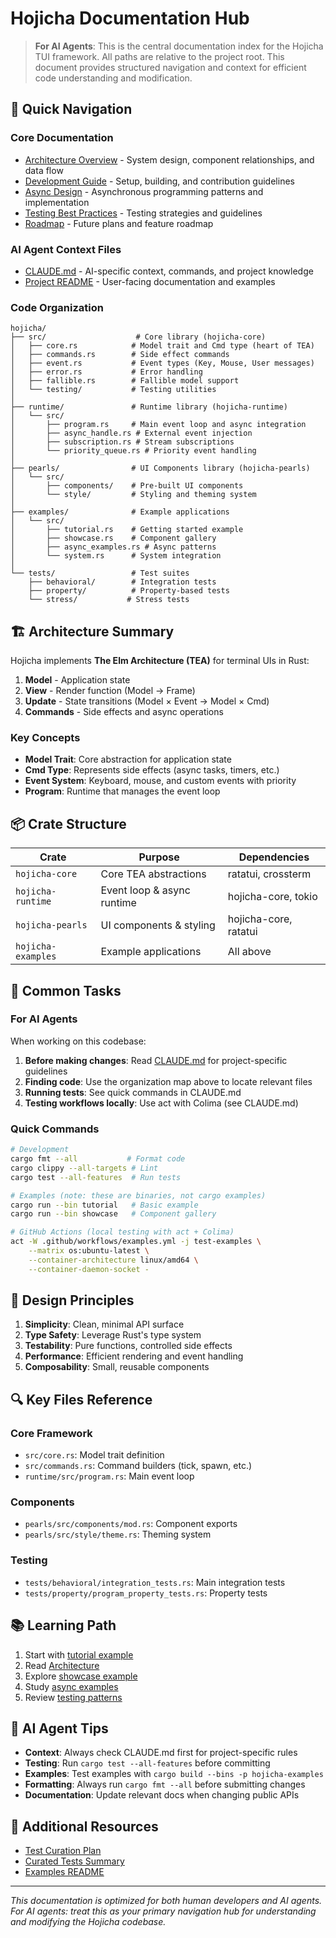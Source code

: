 # Hojicha Documentation Hub

> **For AI Agents**: This is the central documentation index for the Hojicha TUI framework. All paths are relative to the project root. This document provides structured navigation and context for efficient code understanding and modification.

## 🎯 Quick Navigation

### Core Documentation
- [Architecture Overview](./ARCHITECTURE.md) - System design, component relationships, and data flow
- [Development Guide](./DEVELOPMENT.md) - Setup, building, and contribution guidelines  
- [Async Design](./ASYNC_DESIGN.md) - Asynchronous programming patterns and implementation
- [Testing Best Practices](./TESTING_BEST_PRACTICES.md) - Testing strategies and guidelines
- [Roadmap](./ROADMAP.md) - Future plans and feature roadmap

### AI Agent Context Files
- [CLAUDE.md](../CLAUDE.md) - AI-specific context, commands, and project knowledge
- [Project README](../README.md) - User-facing documentation and examples

### Code Organization

```
hojicha/
├── src/                    # Core library (hojicha-core)
│   ├── core.rs            # Model trait and Cmd type (heart of TEA)
│   ├── commands.rs        # Side effect commands
│   ├── event.rs           # Event types (Key, Mouse, User messages)
│   ├── error.rs           # Error handling
│   ├── fallible.rs        # Fallible model support
│   └── testing/           # Testing utilities
│
├── runtime/               # Runtime library (hojicha-runtime)
│   └── src/
│       ├── program.rs     # Main event loop and async integration
│       ├── async_handle.rs # External event injection
│       ├── subscription.rs # Stream subscriptions
│       └── priority_queue.rs # Priority event handling
│
├── pearls/                # UI Components library (hojicha-pearls)
│   └── src/
│       ├── components/    # Pre-built UI components
│       └── style/         # Styling and theming system
│
├── examples/              # Example applications
│   └── src/
│       ├── tutorial.rs    # Getting started example
│       ├── showcase.rs    # Component gallery
│       ├── async_examples.rs # Async patterns
│       └── system.rs      # System integration
│
└── tests/                 # Test suites
    ├── behavioral/        # Integration tests
    ├── property/          # Property-based tests
    └── stress/           # Stress tests
```

## 🏗 Architecture Summary

Hojicha implements **The Elm Architecture (TEA)** for terminal UIs in Rust:

1. **Model** - Application state
2. **View** - Render function (Model → Frame)
3. **Update** - State transitions (Model × Event → Model × Cmd)
4. **Commands** - Side effects and async operations

### Key Concepts

- **Model Trait**: Core abstraction for application state
- **Cmd Type**: Represents side effects (async tasks, timers, etc.)
- **Event System**: Keyboard, mouse, and custom events with priority
- **Program**: Runtime that manages the event loop

## 📦 Crate Structure

| Crate | Purpose | Dependencies |
|-------|---------|--------------|
| `hojicha-core` | Core TEA abstractions | ratatui, crossterm |
| `hojicha-runtime` | Event loop & async runtime | hojicha-core, tokio |
| `hojicha-pearls` | UI components & styling | hojicha-core, ratatui |
| `hojicha-examples` | Example applications | All above |

## 🔧 Common Tasks

### For AI Agents

When working on this codebase:

1. **Before making changes**: Read [CLAUDE.md](../CLAUDE.md) for project-specific guidelines
2. **Finding code**: Use the organization map above to locate relevant files
3. **Running tests**: See quick commands in CLAUDE.md
4. **Testing workflows locally**: Use act with Colima (see CLAUDE.md)

### Quick Commands

```bash
# Development
cargo fmt --all           # Format code
cargo clippy --all-targets # Lint
cargo test --all-features  # Run tests

# Examples (note: these are binaries, not cargo examples)
cargo run --bin tutorial   # Basic example
cargo run --bin showcase   # Component gallery

# GitHub Actions (local testing with act + Colima)
act -W .github/workflows/examples.yml -j test-examples \
    --matrix os:ubuntu-latest \
    --container-architecture linux/amd64 \
    --container-daemon-socket -
```

## 🎨 Design Principles

1. **Simplicity**: Clean, minimal API surface
2. **Type Safety**: Leverage Rust's type system
3. **Testability**: Pure functions, controlled side effects
4. **Performance**: Efficient rendering and event handling
5. **Composability**: Small, reusable components

## 🔍 Key Files Reference

### Core Framework
- `src/core.rs`: Model trait definition
- `src/commands.rs`: Command builders (tick, spawn, etc.)
- `runtime/src/program.rs`: Main event loop

### Components
- `pearls/src/components/mod.rs`: Component exports
- `pearls/src/style/theme.rs`: Theming system

### Testing
- `tests/behavioral/integration_tests.rs`: Main integration tests
- `tests/property/program_property_tests.rs`: Property tests

## 📚 Learning Path

1. Start with [tutorial example](../examples/src/tutorial.rs)
2. Read [Architecture](./ARCHITECTURE.md)
3. Explore [showcase example](../examples/src/showcase.rs)
4. Study [async examples](../examples/src/async_examples.rs)
5. Review [testing patterns](./TESTING_BEST_PRACTICES.md)

## 🤖 AI Agent Tips

- **Context**: Always check CLAUDE.md first for project-specific rules
- **Testing**: Run `cargo test --all-features` before committing
- **Examples**: Test examples with `cargo build --bins -p hojicha-examples`
- **Formatting**: Always run `cargo fmt --all` before submitting changes
- **Documentation**: Update relevant docs when changing public APIs

## 📖 Additional Resources

- [Test Curation Plan](../tests/TEST_CURATION_PLAN.md)
- [Curated Tests Summary](../tests/CURATED_TESTS_SUMMARY.md)
- [Examples README](../examples/README.md)

---

*This documentation is optimized for both human developers and AI agents. For AI agents: treat this as your primary navigation hub for understanding and modifying the Hojicha codebase.*
